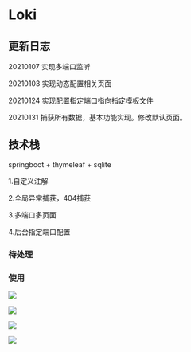 # Loki

## 更新日志

  20210107 实现多端口监听
  
  20210103 实现动态配置相关页面
  
  20210124 实现配置指定端口指向指定模板文件

  20210131 捕获所有数据，基本功能实现。修改默认页面。

  
## 技术栈

springboot + thymeleaf + sqlite

1.自定义注解

2.全局异常捕获，404捕获

3.多端口多页面

4.后台指定端口配置

### 待处理


### 使用


![](https://github.com/TheKingOfDuck/Loki/blob/main/docs/images/admin1.png)

![](https://github.com/TheKingOfDuck/Loki/blob/main/docs/images/admin2.png)

![](https://github.com/TheKingOfDuck/Loki/blob/main/docs/images/tongda.png)

![](https://github.com/TheKingOfDuck/Loki/blob/main/docs/images/seeyon.png)
